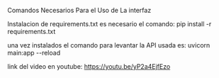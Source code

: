 Comandos Necesarios Para el Uso de La interfaz

Instalacion de requirements.txt es necesario el comando: pip install -r requirements.txt

una vez instalados el comando para levantar la API usada es: uvicorn main:app --reload

link del video en youtube: https://youtu.be/yP2a4EjfEzo
